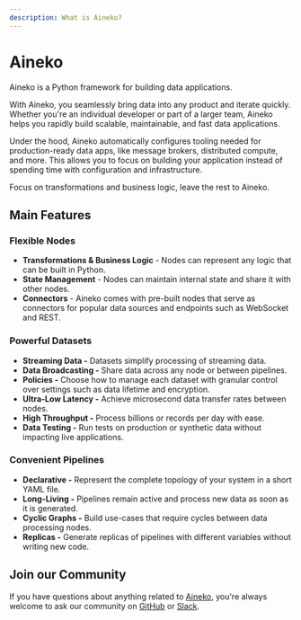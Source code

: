 ```yaml
---
description: What is Aineko?
---
```


# Aineko

Aineko is a Python framework for building data applications.

With Aineko, you seamlessly bring data into any product and iterate quickly. Whether you're an individual developer or part of a larger team, Aineko helps you rapidly build scalable, maintainable, and fast data applications.

Under the hood, Aineko automatically configures tooling needed for production-ready data apps, like message brokers, distributed compute, and more. This allows you to focus on building your application instead of spending time with configuration and infrastructure.

Focus on transformations and business logic, leave the rest to Aineko.

## Main Features

### **Flexible Nodes**

* **Transformations & Business Logic** - Nodes can represent any logic that can be built in Python.
* **State Management** - Nodes can maintain internal state and share it with other nodes.
* **Connectors** - Aineko comes with pre-built nodes that serve as connectors for popular data sources and endpoints such as WebSocket and REST.

### **Powerful Datasets**

* **Streaming Data -** Datasets simplify processing of streaming data.
* **Data Broadcasting -** Share data across any node or between pipelines.
* **Policies -** Choose how to manage each dataset with granular control over settings such as data lifetime and encryption.
* **Ultra-Low Latency -** Achieve microsecond data transfer rates between nodes.
* **High Throughput -** Process billions or records per day with ease.
* **Data Testing -** Run tests on production or synthetic data without impacting live applications.

### **Convenient Pipelines**

* **Declarative -** Represent the complete topology of your system in a short YAML file.
* **Long-Living -** Pipelines remain active and process new data as soon as it is generated.
* **Cyclic Graphs -** Build use-cases that require cycles between data processing nodes.
* **Replicas -** Generate replicas of pipelines with different variables without writing new code.

## Join our Community

If you have questions about anything related to [Aineko](https://www.aineko.dev/), you're always welcome to ask our community on [GitHub](https://github.com/aineko-dev) or [Slack](https://join.slack.com/t/aineko-dev/shared\_invite/zt-23yuq8mrl-uZavRQKGFltxLZLCqcQZaQ).
